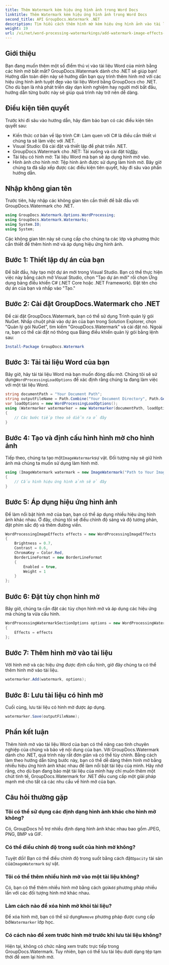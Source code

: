 ```yaml
---
title: Thêm Watermark kèm hiệu ứng hình ảnh trong Word Docs
linktitle: Thêm Watermark kèm hiệu ứng hình ảnh trong Word Docs
second_title: API GroupDocs.Watermark .NET
description: Tìm hiểu cách thêm hình mờ kèm hiệu ứng hình ảnh vào tài liệu Word của bạn bằng GroupDocs.Watermark cho .NET. Hãy làm theo hướng dẫn từng bước của chúng tôi để có kết quả tuyệt vời.
weight: 19
url: /vi/net/word-processing-watermarkings/add-watermark-image-effects-word-docs/
---
```

## Giới thiệu
Bạn đang muốn thêm một số điểm thú vị vào tài liệu Word của mình bằng các hình mờ bắt mắt? GroupDocs.Watermark dành cho .NET sẽ giúp bạn! Hướng dẫn toàn diện này sẽ hướng dẫn bạn quy trình thêm hình mờ với các hiệu ứng hình ảnh tuyệt đẹp vào tài liệu Word bằng GroupDocs cho .NET. Cho dù bạn là nhà phát triển dày dạn kinh nghiệm hay người mới bắt đầu, hướng dẫn từng bước này sẽ giúp quá trình này trở nên dễ dàng.
## Điều kiện tiên quyết
Trước khi đi sâu vào hướng dẫn, hãy đảm bảo bạn có các điều kiện tiên quyết sau:
- Kiến thức cơ bản về lập trình C#: Làm quen với C# là điều cần thiết vì chúng ta sẽ làm việc với .NET.
- Visual Studio: Đã cài đặt và thiết lập để phát triển .NET.
-  GroupDocs.Watermark cho .NET: Tải xuống và cài đặt từ[đây](https://releases.groupdocs.com/Watermark/net/).
- Tài liệu có hình mờ: Tài liệu Word mà bạn sẽ áp dụng hình mờ vào.
- Hình ảnh cho hình mờ: Tệp hình ảnh được sử dụng làm hình mờ.
Bây giờ chúng ta đã sắp xếp được các điều kiện tiên quyết, hãy đi sâu vào phần hướng dẫn.
## Nhập không gian tên
Trước tiên, hãy nhập các không gian tên cần thiết để bắt đầu với GroupDocs.Watermark cho .NET.
```csharp
using GroupDocs.Watermark.Options.WordProcessing;
using GroupDocs.Watermark.Watermarks;
using System.IO;
using System;
```
Các không gian tên này sẽ cung cấp cho chúng ta các lớp và phương thức cần thiết để thêm hình mờ và áp dụng hiệu ứng hình ảnh.
## Bước 1: Thiết lập dự án của bạn
Để bắt đầu, hãy tạo một dự án mới trong Visual Studio. Bạn có thể thực hiện việc này bằng cách mở Visual Studio, chọn "Tạo dự án mới" rồi chọn Ứng dụng bảng điều khiển C# (.NET Core hoặc .NET Framework). Đặt tên cho dự án của bạn và nhấp vào "Tạo."
## Bước 2: Cài đặt GroupDocs.Watermark cho .NET
Để cài đặt GroupDocs.Watermark, bạn có thể sử dụng Trình quản lý gói NuGet. Nhấp chuột phải vào dự án của bạn trong Solution Explorer, chọn "Quản lý gói NuGet", tìm kiếm "GroupDocs.Watermark" và cài đặt nó.
Ngoài ra, bạn có thể cài đặt nó thông qua Bảng điều khiển quản lý gói bằng lệnh sau:
```powershell
Install-Package GroupDocs.Watermark
```
## Bước 3: Tải tài liệu Word của bạn
 Bây giờ, hãy tải tài liệu Word mà bạn muốn đóng dấu mờ. Chúng tôi sẽ sử dụng`WordProcessingLoadOptions` để xác định rằng chúng ta đang làm việc với một tài liệu Word.
```csharp
string documentPath = "Your Document Path";
string outputFileName = Path.Combine("Your Document Directory", Path.GetFileName(documentPath));
var loadOptions = new WordProcessingLoadOptions();
using (Watermarker watermarker = new Watermarker(documentPath, loadOptions))
{
    // Các bước tiếp theo sẽ diễn ra ở đây
}
```
## Bước 4: Tạo và định cấu hình hình mờ cho hình ảnh
 Tiếp theo, chúng ta tạo một`ImageWatermark`sự vật. Đối tượng này sẽ giữ hình ảnh mà chúng ta muốn sử dụng làm hình mờ.
```csharp
using (ImageWatermark watermark = new ImageWatermark("Path to Your Image"))
{
    // Cấu hình hiệu ứng hình ảnh sẽ ở đây
}
```
## Bước 5: Áp dụng hiệu ứng hình ảnh
Để làm nổi bật hình mờ của bạn, bạn có thể áp dụng nhiều hiệu ứng hình ảnh khác nhau. Ở đây, chúng tôi sẽ điều chỉnh độ sáng và độ tương phản, đặt phím sắc độ và thêm đường viền.
```csharp
WordProcessingImageEffects effects = new WordProcessingImageEffects
{
    Brightness = 0.7,
    Contrast = 0.6,
    ChromaKey = Color.Red,
    BorderLineFormat = new BorderLineFormat
    {
        Enabled = true,
        Weight = 1
    }
};
```
## Bước 6: Đặt tùy chọn hình mờ
Bây giờ, chúng ta cần đặt các tùy chọn hình mờ và áp dụng các hiệu ứng mà chúng ta vừa cấu hình.
```csharp
WordProcessingWatermarkSectionOptions options = new WordProcessingWatermarkSectionOptions
{
    Effects = effects
};
```
## Bước 7: Thêm hình mờ vào tài liệu
Với hình mờ và các hiệu ứng được định cấu hình, giờ đây chúng ta có thể thêm hình mờ vào tài liệu.
```csharp
watermarker.Add(watermark, options);
```
## Bước 8: Lưu tài liệu có hình mờ
Cuối cùng, lưu tài liệu có hình mờ được áp dụng. 
```csharp
watermarker.Save(outputFileName);
```
## Phần kết luận
Thêm hình mờ vào tài liệu Word của bạn có thể nâng cao tính chuyên nghiệp của chúng và bảo vệ nội dung của bạn. Với GroupDocs.Watermark dành cho .NET, quá trình này rất đơn giản và có thể tùy chỉnh. Bằng cách làm theo hướng dẫn từng bước này, bạn có thể dễ dàng thêm hình mờ bằng nhiều hiệu ứng hình ảnh khác nhau để làm nổi bật tài liệu của mình. 
Hãy nhớ rằng, cho dù bạn đang bảo mật tài liệu của mình hay chỉ muốn thêm một chút tinh tế, GroupDocs.Watermark for .NET đều cung cấp một giải pháp mạnh mẽ cho tất cả các nhu cầu về hình mờ của bạn. 
## Câu hỏi thường gặp
### Tôi có thể sử dụng các định dạng hình ảnh khác cho hình mờ không?
Có, GroupDocs hỗ trợ nhiều định dạng hình ảnh khác nhau bao gồm JPEG, PNG, BMP và GIF.
### Có thể điều chỉnh độ trong suốt của hình mờ không?
 Tuyệt đối! Bạn có thể điều chỉnh độ trong suốt bằng cách đặt`Opacity` tài sản của`ImageWatermark` sự vật.
### Tôi có thể thêm nhiều hình mờ vào một tài liệu không?
 Có, bạn có thể thêm nhiều hình mờ bằng cách gọi`Add` phương pháp nhiều lần với các đối tượng hình mờ khác nhau.
### Làm cách nào để xóa hình mờ khỏi tài liệu?
 Để xóa hình mờ, bạn có thể sử dụng`Remove` phương pháp được cung cấp bởi`Watermarker` lớp học.
### Có cách nào để xem trước hình mờ trước khi lưu tài liệu không?
Hiện tại, không có chức năng xem trước trực tiếp trong GroupDocs.Watermark. Tuy nhiên, bạn có thể lưu tài liệu dưới dạng tệp tạm thời để xem lại hình mờ.